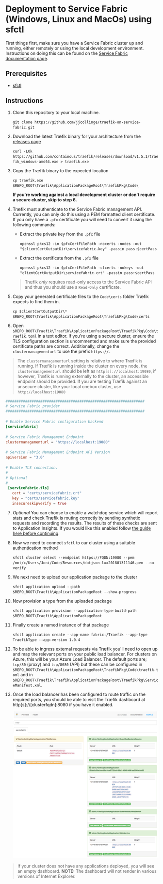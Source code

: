 # Deployment to Service Fabric (Windows, Linux and MacOs) using sfctl
First things first, make sure you have a Service Fabric cluster up and running, either remotely or using the local development environment. Instructions on doing this can be found on the [Service Fabric documentation page](https://docs.microsoft.com/en-gb/azure/service-fabric/).

## Prerequisites
- [sfctl](https://github.com/Azure/service-fabric-cli)

## Instructions
1. Clone this repository to your local machine.
    
    `git clone https://github.com/jjcollinge/traefik-on-service-fabric.git`

2. Download the latest Træfik binary for your architecture from the [releases page](https://github.com/containous/traefik/releases)

    `curl -LOk https://github.com/containous/traefik/releases/download/v1.5.1/traefik_windows-amd64.exe > traefik.exe`

3. Copy the Træfik binary to the expected location

    `cp traefik.exe $REPO_ROOT\Traefik\ApplicationPackageRoot\TraefikPkg\Code\`

   **If you're working against a local development cluster or don't require a secure cluster, skip to step 6.**

4. Træfik must authenticate to the Service Fabric management API. Currently, you can only do this using a PEM formatted client certificate. If you only have a `.pfx` certificate you will need to convert it using the following commands:
    
    * Extract the private key from the `.pfx` file

        `openssl pkcs12 -in $pfxCertFilePath -nocerts -nodes -out "$clientCertOutputDir\servicefabric.key" -passin pass:$certPass`

    * Extract the certificate from the `.pfx` file

        `openssl pkcs12 -in $pfxCertFilePath -clcerts -nokeys -out "clientCertOutputDir\servicefabric.crt" -passin pass:$certPass`
    
    > Træfik *only* requires read-only access to the Service Fabric API and thus you should use a `Read-Only` certificate.

5. Copy your generated certificate files to the `Code\certs` folder Træfik expects to find them in.

    `cp $clientCertOutputDir\* $REPO_ROOT\Traefik\ApplicationPackageRoot\TraefikPkg\Code\certs`

6. Open `$REPO_ROOT\Traefik\Traefik\ApplicationPackageRoot\TraefikPkg\Code\traefik.toml` in a text editor. If you're using a secure cluster, ensure the TLS configuration section is uncommented and make sure the provided certificate paths are correct. Additionally, change the `clustermanagementurl` to use the prefix `https://`.

> The `clustermanagementurl` setting is relative to where Træfik is running. If Træfik is running inside the cluster on every node, the `clustermanagementurl` should be left as `http[s]://localhost:19080`, if however, Træfik is running externally to the cluster, an accessible endpoint should be provided. If you are testing Træfik against an unsecure cluster, like your local onebox cluster, use `http://localhost:19080`

```toml
################################################################
# Service Fabric provider
################################################################

# Enable Service Fabric configuration backend
[servicefabric]

# Service Fabric Management Endpoint
clustermanagementurl = "https://localhost:19080"

# Service Fabric Management Endpoint API Version
apiversion = "3.0"

# Enable TLS connection.
#
# Optional
#
 [serviceFabric.tls]
   cert = "certs/servicefabric.crt"
   key = "certs/servicefabric.key"
   insecureskipverify = true
```

7. *Optional*  You can choose to enable a watchdog service which will report stats and check Træfik is routing correctly by sending synthetic requests and recording the results. The results of these checks are sent to Application Insights. If you would like this enabled follow [the guide here before continuing](../EnableWatchdog.MD).

8. Now we need to connect `sfctl` to our cluster using a suitable authentication method

    `sfctl cluster select --endpoint https://FQDN:19080 --pem /mnt/c/Users/Joni/Code/Resources/dotjson-lxx201801311146.pem --no-verify`

9. We next need to upload our application package to the cluster

    `sfctl application upload --path $REPO_ROOT\Traefik\ApplicationPackageRoot --show-progress`

10. Now provision a type from the uploaded package

    `sfctl application provision --application-type-build-path $REPO_ROOT\Traefik\ApplicationPackageRoot`

11. Finally create a named instance of that package

    `sfctl application create --app-name fabric:/Traefik --app-type TraefikType --app-version 1.0.4`

12. To be able to ingress external requests via Træfik you'll need to open up and map the relevant ports on your public load balancer. For clusters on Azure, this will be your Azure Load Balancer. The default ports are; `tcp/80` (proxy) and `tcp/8080` (API) but these can be configured in `$REPO_ROOT\Traefik\ApplicationPackageRoot\TraefikPkg\Code\traefik.toml` and in `$REPO_ROOT\Traefik\Traefik\ApplicationPackageRoot\TraefikPkg\ServiceManifest.xml`.

13. Once the load balancer has been configured to route traffic on the required ports, you should be able to visit the Træfik dashboard at http[s]://[clusterfqdn]:8080 if you have it enabled.

    ![img](../Images/traefikonsf.png)

> If your cluster does not have any applications deployed, you will see an empty dashboard. **NOTE:** The dashboard will not render in various versions of Internet Explorer.



